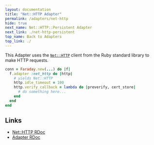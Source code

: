 ```yaml
---
layout: documentation
title: "Net::HTTP Adapter"
permalink: /adapters/net-http
hide: true
next_name: Net::HTTP::Persistent Adapter
next_link: ./net-http-persistent
top_name: Back to Adapters
top_link: ./
---
```


This Adapter uses the [`Net::HTTP`][rdoc] client from the Ruby standard library to make
HTTP requests.

```ruby
conn = Faraday.new(...) do |f|
  f.adapter :net_http do |http|
    # yields Net::HTTP
    http.idle_timeout = 100
    http.verify_callback = lambda do |preverify, cert_store|
      # do something here...
    end
  end
end
```

## Links

* [Net::HTTP RDoc][rdoc]
* [Adapter RDoc][adapter_rdoc]

[rdoc]: http://ruby-doc.org/stdlib/libdoc/net/http/rdoc/Net/HTTP.html
[adapter_rdoc]: https://www.rubydoc.info/gems/faraday/Faraday/Adapter/NetHttp
